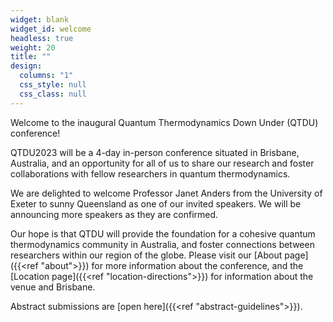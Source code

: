 ```yaml
---
widget: blank
widget_id: welcome
headless: true
weight: 20
title: ""
design:
  columns: "1"
  css_style: null
  css_class: null
---
```

Welcome to the inaugural Quantum Thermodynamics Down Under (QTDU) conference!

QTDU2023 will be a 4-day in-person conference situated in Brisbane, Australia, and an opportunity for all of us to share our research and foster collaborations with fellow researchers in quantum thermodynamics.

We are delighted to welcome Professor Janet Anders from the University of Exeter to sunny Queensland as one of our invited speakers. We will be announcing more speakers as they are confirmed.

Our hope is that QTDU will provide the foundation for a cohesive quantum thermodynamics community in Australia, and foster connections between researchers within our region of the globe. Please visit our [About page]({{<ref "about">}}) for more information about the conference, and the [Location page]({{<ref "location-directions">}}) for information about the venue and Brisbane.

Abstract submissions are [open here]({{<ref "abstract-guidelines">}}).
